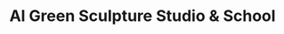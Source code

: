 ---
title: "Al Green Sculpture Studio & School"
url: /toronto/al-green-sculpture-studio-und-school/
shop: Allgemein
---